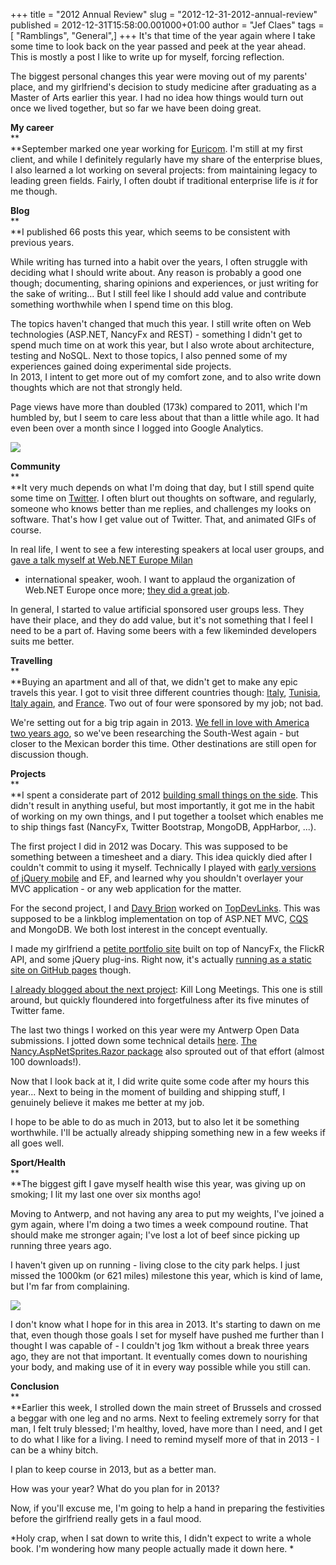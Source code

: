 +++
title = "2012 Annual Review"
slug = "2012-12-31-2012-annual-review"
published = 2012-12-31T15:58:00.001000+01:00
author = "Jef Claes"
tags = [ "Ramblings", "General",]
+++
It's that time of the year again where I take some time to look back on
the year passed and peek at the year ahead. This is mostly a post I like
to write up for myself, forcing reflection.  
  
The biggest personal changes this year were moving out of my parents'
place, and my girlfriend's decision to study medicine after graduating
as a Master of Arts earlier this year. I had no idea how things would
turn out once we lived together, but so far we have been doing great.  
  
**My career**  
**  
**September marked one year working for
[Euricom](http://www.linkedin.com/company/euricom?trk=hb_tab_compy_id_30393/).
I'm still at my first client, and while I definitely regularly have my
share of the enterprise blues, I also learned a lot working on several
projects: from maintaining legacy to leading green fields. Fairly, I
often doubt if traditional enterprise life is *it* for me though.  
  
**Blog**  
**  
**I published 66 posts this year, which seems to be consistent with
previous years.  
  
While writing has turned into a habit over the years, I often struggle
with deciding what I should write about. Any reason is probably a good
one though; documenting, sharing opinions and experiences, or just
writing for the sake of writing... But I still feel like I should add
value and contribute something worthwhile when I spend time on this
blog.  
  
The topics haven't changed that much this year. I still write often on
Web technologies (ASP.NET, NancyFx and REST) - something I didn't get to
spend much time on at work this year, but I also wrote about
architecture, testing and NoSQL. Next to those topics, I also penned
some of my experiences gained doing experimental side projects.  
In 2013, I intent to get more out of my comfort zone, and to also write
down thoughts which are not that strongly held.  
  
Page views have more than doubled (173k) compared to 2011, which I'm
humbled by, but I seem to care less about that than a little while ago.
It had even been over a month since I logged into Google Analytics.  
  

[![](../images/thumbnails/2012-12-31-2012-annual-review-traffic.PNG)](../images/2012-12-31-2012-annual-review-traffic.PNG)

  
**Community**  
**  
**It very much depends on what I'm doing that day, but I still spend
quite some time on [Twitter](http://twitter.com/JefClaes). I often blurt
out thoughts on software, and regularly, someone who knows better than
me replies, and challenges my looks on software. That's how I get value
out of Twitter. That, and animated GIFs of course.  
  
In real life, I went to see a few interesting speakers at local user
groups, and [gave a talk myself at Web.NET Europe
Milan](http://www.jefclaes.be/2012/10/slides-and-code-from-my-webnet-europe.html)
- international speaker, wooh. I want to applaud the organization of
Web.NET Europe once more; [they did a great
job](http://www.jefclaes.be/2012/10/post-webnet-europe.html).  
  
In general, I started to value artificial sponsored user groups less.
They have their place, and they do add value, but it's not something
that I feel I need to be a part of. Having some beers with a few
likeminded developers suits me better.  
  
**Travelling**  
**  
**Buying an apartment and all of that, we didn't get to make any epic
travels this year. I got to visit three different countries though:
[Italy](http://www.jefclaes.be/2012/07/finito.html),
[Tunisia](http://www.jefclaes.be/2012/09/slides-and-code-from-my-tunisia-rest.html),
[Italy
again](http://www.jefclaes.be/2012/10/slides-and-code-from-my-webnet-europe.html),
and [France](http://www.jefclaes.be/2012/10/cote-dopale.html). Two out
of four were sponsored by my job; not bad.  
  
We're setting out for a big trip again in 2013. [We fell in love with
America two years
ago](http://www.jefclaes.be/2011/09/once-upon-time-in-west.html), so
we've been researching the South-West again - but closer to the Mexican
border this time. Other destinations are still open for discussion
though.  
  
**Projects**  
**  
**I spent a considerate part of 2012 [building small things on the
side](http://www.jefclaes.be/2011/09/building-small-things.html). This
didn't result in anything useful, but most importantly, it got me in the
habit of working on my own things, and I put together a toolset which
enables me to ship things fast (NancyFx, Twitter Bootstrap, MongoDB,
AppHarbor, ...).  
  
The first project I did in 2012 was Docary. This was supposed to be
something between a timesheet and a diary. This idea quickly died after
I couldn't commit to using it myself. Technically I played with [early
versions of jQuery
mobile](http://www.jefclaes.be/2011/11/programming-for-future-of-mobile.html)
and EF, and learned why you shouldn't overlayer your MVC application -
or any web application for the matter.  
  
For the second project, I and [Davy
Brion](https://twitter.com/davybrion) worked on
[TopDevLinks](https://github.com/JefClaes/topdevlinks). This was
supposed to be a linkblog implementation on top of ASP.NET MVC,
[CQS](http://www.jefclaes.be/2012/10/commands-queries-and-testing.html)
and MongoDB. We both lost interest in the concept eventually.  
  
I made my girlfriend a [petite portfolio
site](https://github.com/JefClaes/kristienbehets-portfolio) built on top
of NancyFx, the FlickR API, and some jQuery plug-ins. Right now, it's
actually [running as a static site on GitHub
pages](http://kristienbehets.be/) though.  
  
[I already blogged about the next
project](http://www.jefclaes.be/2012/11/released-kill-long-meetings.html):
Kill Long Meetings. This one is still around, but quickly floundered
into forgetfulness after its five minutes of Twitter fame.  
  
The last two things I worked on this year were my Antwerp Open Data
submissions. I jotted down some technical details
[here](http://www.jefclaes.be/2012/12/released-my-antwerp-open-data.html).
[The Nancy.AspNetSprites.Razor
package](http://www.jefclaes.be/2012/11/released-nancyaspnetspritesrazor.html)
also sprouted out of that effort (almost 100 downloads!).  
  
Now that I look back at it, I did write quite some code after my hours
this year... Next to being in the moment of building and shipping stuff,
I genuinely believe it makes me better at my job.  
  
I hope to be able to do as much in 2013, but to also let it be something
worthwhile. I'll be actually already shipping something new in a few
weeks if all goes well.  
  
**Sport/Health**  
**  
**The biggest gift I gave myself health wise this year, was giving up on
smoking; I lit my last one over six months ago!  
  
Moving to Antwerp, and not having any area to put my weights, I've
joined a gym again, where I'm doing a two times a week compound routine.
That should make me stronger again; I've lost a lot of beef since
picking up running three years ago.  
  
I haven't given up on running - living close to the city park helps. I
just missed the 1000km (or 621 miles) milestone this year, which is kind
of lame, but I'm far from complaining.  
  

[![](../images/thumbnails/2012-12-31-2012-annual-review-nikerunning.PNG)](../images/2012-12-31-2012-annual-review-nikerunning.PNG)

  
I don't know what I hope for in this area in 2013. It's starting to dawn
on me that, even though those goals I set for myself have pushed me
further than I thought I was capable of - I couldn't jog 1km without a
break three years ago, they are not that important. It eventually comes
down to nourishing your body, and making use of it in every way possible
while you still can.  
  
**Conclusion**  
**  
**Earlier this week, I strolled down the main street of Brussels and
crossed a beggar with one leg and no arms. Next to feeling extremely
sorry for that man, I felt truly blessed; I'm healthy, loved, have more
than I need, and I get to do what I like for a living. I need to remind
myself more of that in 2013 - I can be a whiny bitch.  
  
I plan to keep course in 2013, but as a better man.  
  
How was your year? What do you plan for in 2013?  
  
Now, if you'll excuse me, I'm going to help a hand in preparing the
festivities before the girlfriend really gets in a faul mood.  
  
*Holy crap, when I sat down to write this, I didn't expect to write a
whole book. I'm wondering how many people actually made it down here. *

